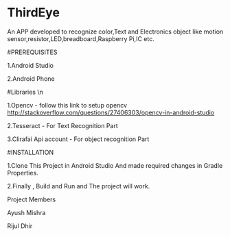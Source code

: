# ThirdEye

An APP developed to recognize color,Text and Electronics object like motion sensor,resistor,LED,breadboard,Raspberry Pi,IC etc.


#PREREQUISITES 

1.Android Studio 

2.Android Phone

#Libraries \n

1.Opencv - follow this link to setup opencv http://stackoverflow.com/questions/27406303/opencv-in-android-studio

2.Tesseract - For Text Recognition Part

3.Clirafai Api account - For object recognition Part

#INSTALLATION

1.Clone This Project in Android Studio And made required changes in Gradle Properties.

2.Finally , Build and Run and The project will work.

Project Members

Ayush Mishra

Rijul Dhir
